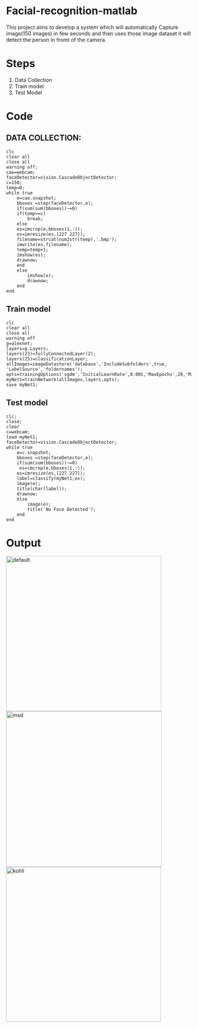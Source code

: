 # Facial-recognition-matlab
This project aims to develop a system which will automatically Capture image(150 images) in few seconds and then uses those image dataset it will detect the person in fromt of the camera.

# Steps
1. Data Collection
2. Train model
3. Test Model

# Code
    
## DATA COLLECTION:
    clc
    clear all
    close all
    warning off;
    cao=webcam;
    faceDetector=vision.CascadeObjectDetector;
    c=150;
    temp=0;
    while true
        e=cao.snapshot;
        bboxes =step(faceDetector,e);
        if(sum(sum(bboxes))~=0)
        if(temp>=c)
            break;
        else
        es=imcrop(e,bboxes(1,:));
        es=imresize(es,[227 227]);
        filename=strcat(num2str(temp),'.bmp');
        imwrite(es,filename);
        temp=temp+1;
        imshow(es);
        drawnow;
        end
        else
            imshow(e);
            drawnow;
        end
    end
## Train model
    clc
    clear all
    close all
    warning off
    g=alexnet;
    layers=g.Layers;
    layers(23)=fullyConnectedLayer(2);
    layers(25)=classificationLayer;
    allImages=imageDatastore('database','IncludeSubfolders',true, 'LabelSource','foldernames');
    opts=trainingOptions('sgdm','InitialLearnRate',0.001,'MaxEpochs',20,'MiniBatchSize',64);
    myNet1=trainNetwork(allImages,layers,opts);
    save myNet1;

## Test model
    clc;
    close;
    clear
    c=webcam;
    load myNet1;
    faceDetector=vision.CascadeObjectDetector;
    while true
        e=c.snapshot;
        bboxes =step(faceDetector,e);
        if(sum(sum(bboxes))~=0)
         es=imcrop(e,bboxes(1,:));
        es=imresize(es,[227 227]);
        label=classify(myNet1,es);
        image(e);
        title(char(label));
        drawnow;
        else
            image(e);
            title('No Face Detected');
        end
    end

# Output
<img width="421" alt="default" src="https://github.com/user-attachments/assets/4ee1c96f-413e-40f1-9338-18e9b04e3ff2" />
<img width="422" alt="msd" src="https://github.com/user-attachments/assets/ab9c92ad-c6ac-4bc2-95d5-48e09d8f5165" />
<img width="420" alt="kohli" src="https://github.com/user-attachments/assets/96df4a5c-7586-4e5c-9158-7edf66dc4927" />
